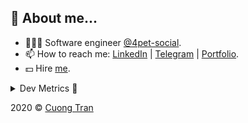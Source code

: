 ## 🦄 About me...

- 🧑🏻‍💻 Software engineer [@4pet-social](https://github.com/4pet-social).
- 📫 How to reach me: [LinkedIn](https://linkedin.com/in/103cuong) | [Telegram](https://t.me/cuong103) | [Portfolio](https://103cuong.github.io/).
- 💵 Hire [me](mailto:103cuong@gmail.com).

<details><summary>Dev Metrics 💅</summary>

<!--START_SECTION:waka-->
![Profile Views](http://img.shields.io/badge/Profile%20Views-49-blue)

![Lines of code](https://img.shields.io/badge/From%20Hello%20World%20I%27ve%20Written-17.5%20million%20lines%20of%20code-blue)

**🐱 My Github Data** 

> 🏆 2,273 Contributions in the Year 2020
 > 
> 📦 496.5 kB Used in Github's Storage 
 > 
> 💼 Opted to Hire
 > 
> 📜 151 Public Repositories
 > 
> 🔑 0 Private Repository 
 > 
**I'm a Night 🦉** 

```text
🌞 Morning    68 commits     ███░░░░░░░░░░░░░░░░░░░░░░   13.1% 
🌆 Daytime    167 commits    ████████░░░░░░░░░░░░░░░░░   32.18% 
🌃 Evening    176 commits    ████████░░░░░░░░░░░░░░░░░   33.91% 
🌙 Night      108 commits    █████░░░░░░░░░░░░░░░░░░░░   20.81%

```
📅 **I'm Most Productive on Thursday** 

```text
Monday       69 commits     ███░░░░░░░░░░░░░░░░░░░░░░   13.29% 
Tuesday      74 commits     ███░░░░░░░░░░░░░░░░░░░░░░   14.26% 
Wednesday    56 commits     ██░░░░░░░░░░░░░░░░░░░░░░░   10.79% 
Thursday     108 commits    █████░░░░░░░░░░░░░░░░░░░░   20.81% 
Friday       67 commits     ███░░░░░░░░░░░░░░░░░░░░░░   12.91% 
Saturday     67 commits     ███░░░░░░░░░░░░░░░░░░░░░░   12.91% 
Sunday       78 commits     ███░░░░░░░░░░░░░░░░░░░░░░   15.03%

```


📊 **This Week I Spent My Time On** 

```text
⌚︎ Time Zone: Asia/Ho_Chi_Minh

💬 Programming Languages: 
TypeScript               20 hrs 13 mins      ████████████░░░░░░░░░░░░░   51.49% 
Go                       15 hrs 46 mins      ██████████░░░░░░░░░░░░░░░   40.15% 
Protocol Buffer          45 mins             ░░░░░░░░░░░░░░░░░░░░░░░░░   1.92% 
JavaScript               30 mins             ░░░░░░░░░░░░░░░░░░░░░░░░░   1.29% 
YAML                     30 mins             ░░░░░░░░░░░░░░░░░░░░░░░░░   1.29%

🔥 Editors: 
WebStorm                 15 hrs 52 mins      ██████████░░░░░░░░░░░░░░░   40.4% 
GoLand                   15 hrs 7 mins       █████████░░░░░░░░░░░░░░░░   38.51% 
VS Code                  8 hrs 15 mins       █████░░░░░░░░░░░░░░░░░░░░   21.04% 
Sublime Text             1 min               ░░░░░░░░░░░░░░░░░░░░░░░░░   0.05%

```

**I Mostly Code in TypeScript** 

```text
TypeScript               49 repos            ████████████░░░░░░░░░░░░░   50.0% 
JavaScript               19 repos            ████░░░░░░░░░░░░░░░░░░░░░   19.39% 
Go                       18 repos            ████░░░░░░░░░░░░░░░░░░░░░   18.37% 
Dockerfile               3 repos             ░░░░░░░░░░░░░░░░░░░░░░░░░   3.06% 
Dart                     2 repos             ░░░░░░░░░░░░░░░░░░░░░░░░░   2.04%

```



<!--END_SECTION:waka-->
</details>

2020 © [Cuong Tran](https://github.com/103cuong)
